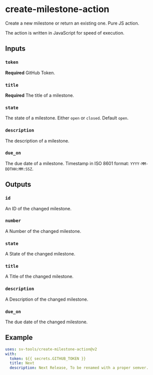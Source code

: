 # create-milestone-action

Create a new milestone or return an existing one. Pure JS action.

The action is written in JavaScript for speed of execution.

## Inputs

### `token`

**Required** GitHub Token.

### `title`

**Required** The title of a milestone.

### `state`

The state of a milestone. Either `open` or `closed`. Default `open`.

### `description`

The description of a milestone.

### `due_on`

The due date of a milestone. Timestamp in ISO 8601 format: `YYYY-MM-DDTHH:MM:SSZ`.

## Outputs

### `id`

An ID of the changed milestone.

### `number`

A Number of the changed milestone.

### `state`

A State of the changed milestone.

### `title`

A Title of the changed milestone.

### `description`

A Description of the changed milestone.

### `due_on`

The due date of the changed milestone.

## Example

```yaml
uses: sv-tools/create-milestone-action@v2
with:
  token: ${{ secrets.GITHUB_TOKEN }}
  title: Next
  description: Next Release, To be renamed with a proper semver.
```

